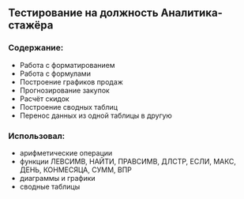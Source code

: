 ## Тестирование на должность Аналитика-стажёра
### Содержание:
- Работа с форматированием
- Работа с формулами
- Построение графиков продаж
- Прогнозирование закупок
- Расчёт скидок
- Построение сводных таблиц
- Перенос данных из одной таблицы в другую

### Использовал:
- арифметические операции
- функции ЛЕВСИМВ, НАЙТИ, ПРАВСИМВ, ДЛСТР, ЕСЛИ, МАКС, ДЕНЬ, КОНМЕСЯЦА, СУММ, ВПР
- диаграммы и графики
- сводные таблицы